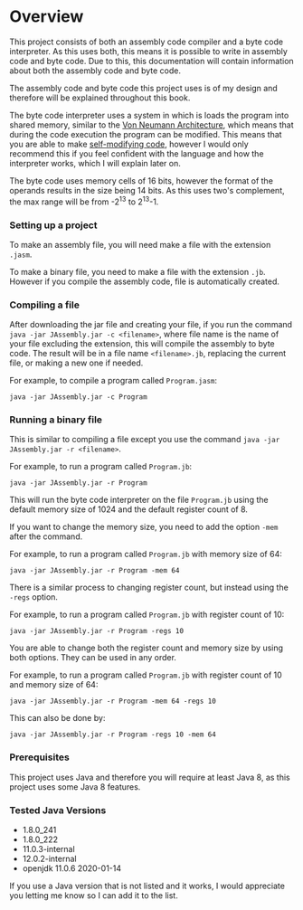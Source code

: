 # Overview

This project consists of both an assembly code compiler and a byte code interpreter. As this uses both, this means it is possible to write in assembly code and byte code. Due to this, this documentation will contain information about both the assembly code and byte code. 

The assembly code and byte code this project uses is of my design and therefore will be explained throughout this book. 

The byte code interpreter uses a system in which is loads the program into shared memory, similar to the [Von Neumann Architecture](https://en.wikipedia.org/wiki/Von_Neumann_architecture), which means that during the code execution the program can be modified. This means that you are able to make [self-modifying code](https://en.wikipedia.org/wiki/Self-modifying_code), however I would only recommend this if you feel confident with the language and how the interpreter works, which I will explain later on.

The byte code uses memory cells of 16 bits, however the format of the operands results in the size being 14 bits. As this uses two's complement, the max range will be from -2<sup>13</sup> to 2<sup>13</sup>-1.

### Setting up a project

To make an assembly file, you will need make a file with the extension `.jasm`. 

To make a binary file, you need to make a file with the extension `.jb`. However if you compile the assembly code, file is automatically created.

### Compiling a file

After downloading the jar file and creating your file, if you run the command `java -jar JAssembly.jar -c <filename>`, where file name is the name of your file excluding the extension, this will compile the assembly to byte code. The result will be in a file name `<filename>.jb`, replacing the current file, or making a new one if needed.

For example, to compile a program called `Program.jasm`:
    
    java -jar JAssembly.jar -c Program

### Running a binary file

This is similar to compiling a file except you use the command `java -jar JAssembly.jar -r <filename>`. 

For example, to run a program called `Program.jb`:
   
    java -jar JAssembly.jar -r Program

This will run the byte code interpreter on the file `Program.jb` using the default memory size of 1024 and the default register count of 8. 

If you want to change the memory size, you need to add the option `-mem` after the command.

For example, to run a program called `Program.jb` with memory size of 64:
    
    java -jar JAssembly.jar -r Program -mem 64

There is a similar process to changing register count, but instead using the `-regs` option.

For example, to run a program called `Program.jb` with register count of 10:

    java -jar JAssembly.jar -r Program -regs 10

You are able to change both the register count and memory size by using both options. They can be used in any order.

For example, to run a program called `Program.jb` with register count of 10 and memory size of 64:
    
    java -jar JAssembly.jar -r Program -mem 64 -regs 10

This can also be done by:

    java -jar JAssembly.jar -r Program -regs 10 -mem 64

### Prerequisites

This project uses Java and therefore you will require at least Java 8, as this project uses some Java 8 features.

### Tested Java Versions

* 1.8.0_241
* 1.8.0_222
* 11.0.3-internal
* 12.0.2-internal
* openjdk 11.0.6 2020-01-14

If you use a Java version that is not listed and it works, I would appreciate you letting me know so I can add it to the list.